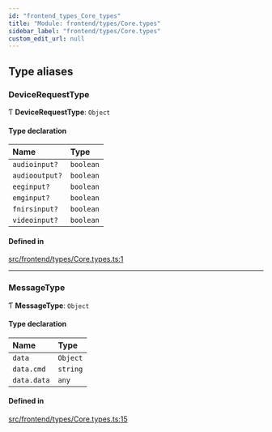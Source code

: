 ```yaml
---
id: "frontend_types_Core_types"
title: "Module: frontend/types/Core.types"
sidebar_label: "frontend/types/Core.types"
custom_edit_url: null
---
```


## Type aliases

### DeviceRequestType

Ƭ **DeviceRequestType**: `Object`

#### Type declaration

| Name | Type |
| :------ | :------ |
| `audioinput?` | `boolean` |
| `audiooutput?` | `boolean` |
| `eeginput?` | `boolean` |
| `emginput?` | `boolean` |
| `fnirsinput?` | `boolean` |
| `videoinput?` | `boolean` |

#### Defined in

[src/frontend/types/Core.types.ts:1](https://github.com/brainsatplay/datastreams-api-ts/blob/60f94d3/src/frontend/types/Core.types.ts#L1)

___

### MessageType

Ƭ **MessageType**: `Object`

#### Type declaration

| Name | Type |
| :------ | :------ |
| `data` | `Object` |
| `data.cmd` | `string` |
| `data.data` | `any` |

#### Defined in

[src/frontend/types/Core.types.ts:15](https://github.com/brainsatplay/datastreams-api-ts/blob/60f94d3/src/frontend/types/Core.types.ts#L15)

